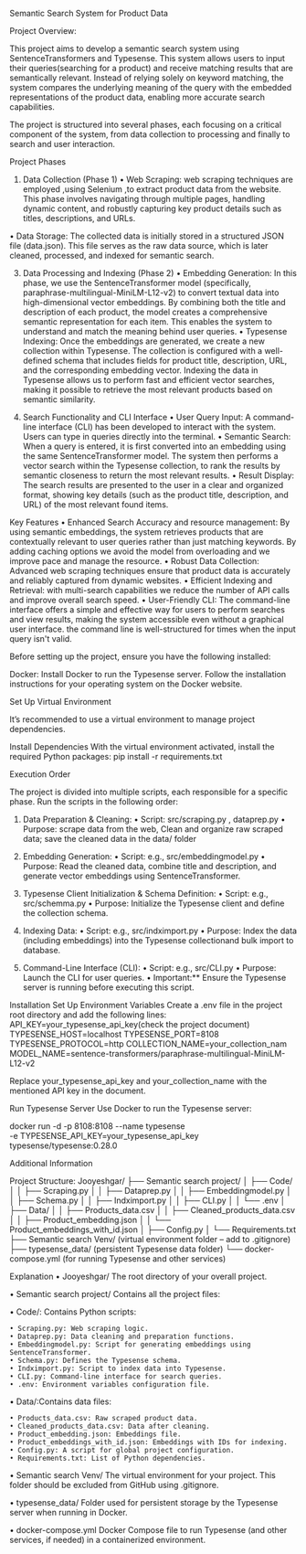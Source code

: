Semantic Search System for Product Data

Project Overview:

This project aims to develop a semantic search system using SentenceTransformers and Typesense.
This system allows users to input their queries(searching for a product) and receive matching results that are semantically relevant. Instead of relying solely on keyword matching, the system compares the underlying meaning of the query with the embedded representations of the product data, enabling more accurate  search capabilities.

The project is structured into several phases, each focusing on a critical component of the system, from data collection to processing and finally to search and user interaction.

Project Phases

1. Data Collection (Phase 1)
 • Web Scraping:
web scraping techniques are employed ,using Selenium ,to extract product data from the website. This phase involves navigating through multiple pages, handling dynamic content, and robustly capturing key product details such as titles, descriptions, and URLs.

 • Data Storage:
The collected data is initially stored in a structured JSON file (data.json). This file serves as the raw data source, which is later cleaned, processed, and indexed for semantic search.

3. Data Processing and Indexing (Phase 2)
 • Embedding Generation:
In this phase, we use the SentenceTransformer model (specifically, paraphrase-multilingual-MiniLM-L12-v2) to convert textual data into high-dimensional vector embeddings. By combining both the title and description of each product, the model creates a comprehensive semantic representation for each item. This enables the system to understand and match the meaning behind user queries.
 • Typesense Indexing:
Once the embeddings are generated, we create a new collection within Typesense. The collection is configured with a well-defined schema that includes fields for product title, description, URL, and the corresponding embedding vector. Indexing the data in Typesense allows us to perform fast and efficient vector searches, making it possible to retrieve the most relevant products based on semantic similarity.

4. Search Functionality and CLI Interface
 • User Query Input:
A command-line interface (CLI) has been developed to interact with the system. Users can type in  queries directly into the terminal.
 • Semantic Search:
When a query is entered, it is first converted into an embedding using the same SentenceTransformer model. The system then performs a vector search within the Typesense collection, to rank the results by semantic closeness to return the most relevant results.
 • Result Display:
The search results are presented to the user in a clear and organized format, showing key details (such as the product title, description, and URL) of the most relevant found items.

Key Features
 • Enhanced Search Accuracy and resource management:
By using semantic embeddings, the system retrieves products that are contextually relevant to user queries rather than just matching keywords. By adding caching options we avoid the model from overloading and we improve pace and manage the resource.
 • Robust Data Collection:
Advanced web scraping techniques ensure that product data is accurately and reliably captured from dynamic websites.
 • Efficient Indexing and Retrieval:
with multi-search capabilities we reduce the number of API calls and improve overall search speed.
 • User-Friendly CLI:
The command-line interface offers a simple and effective way for users to perform searches and view results, making the system accessible even without a graphical user interface. the command line is well-structured for times when the input query isn't valid. 



Before setting up the project, ensure you have the following installed:

Docker: Install Docker to run the Typesense server. Follow the installation instructions for your operating system on the Docker website.​

Set Up Virtual Environment

It’s recommended to use a virtual environment to manage project dependencies. 

Install Dependencies
With the virtual environment activated, install the required Python packages:
pip install -r requirements.txt

Execution Order

The project is divided into multiple scripts, each responsible for a specific phase. Run the scripts in the following order:
 1. Data Preparation & Cleaning:
 • Script: src/scraping.py , dataprep.py
 • Purpose: scrape data from the web, Clean and organize raw scraped data; save the cleaned data in the data/ folder

2. Embedding Generation:
 • Script: e.g., src/embeddingmodel.py
 • Purpose: Read the cleaned data, combine title and description, and generate vector embeddings using SentenceTransformer.


 3. Typesense Client Initialization & Schema Definition:
 • Script: e.g., src/schemma.py
 • Purpose: Initialize the Typesense client and define the collection schema.


 4. Indexing Data:
 • Script: e.g., src/indximport.py
 • Purpose: Index the data (including embeddings) into the Typesense collectionand bulk import to database.

 6. Command-Line Interface (CLI):
 • Script: e.g., src/CLI.py
 • Purpose: Launch the CLI for user queries.
 • Important:** Ensure the Typesense server is running before executing this script.

Installation
Set Up Environment Variables
Create a .env file in the project root directory and add the following lines:
API_KEY=your_typesense_api_key(check the project document)
TYPESENSE_HOST=localhost
TYPESENSE_PORT=8108
TYPESENSE_PROTOCOL=http
COLLECTION_NAME=your_collection_nam
MODEL_NAME=sentence-transformers/paraphrase-multilingual-MiniLM-L12-v2

Replace your_typesense_api_key and your_collection_name with the mentioned API key in the document.

Run Typesense Server
Use Docker to run the Typesense server:​

docker run -d -p 8108:8108 --name typesense \
  -e TYPESENSE_API_KEY=your_typesense_api_key \
  typesense/typesense:0.28.0

Additional Information

Project Structure:
Jooyeshgar/
├── Semantic search project/
│   ├── Code/
│   │   ├── Scraping.py
│   │   ├── Dataprep.py
│   │   ├── Embeddingmodel.py
│   │   ├── Schema.py
│   │   ├── Indximport.py
│   │   ├── CLI.py
│   │   └── .env
│   ├── Data/
│   │   ├── Products_data.csv
│   │   ├── Cleaned_products_data.csv
│   │   ├── Product_embedding.json
│   │   └── Product_embeddings_with_id.json
│   ├── Config.py
│   └── Requirements.txt
├── Semantic search Venv/   (virtual environment folder – add to .gitignore)
├── typesense_data/         (persistent Typesense data folder)
└── docker-compose.yml      (for running Typesense and other services)

Explanation
 • Jooyeshgar/
The root directory of your overall project.

 • Semantic search project/
Contains all the project files:

 • Code/: Contains Python scripts:
 
    • Scraping.py: Web scraping logic.
    • Dataprep.py: Data cleaning and preparation functions.
    • Embeddingmodel.py: Script for generating embeddings using SentenceTransformer.
    • Schema.py: Defines the Typesense schema.
    • Indximport.py: Script to index data into Typesense.
    • CLI.py: Command-line interface for search queries.
    • .env: Environment variables configuration file.
   
 • Data/:Contains data files:
 
    • Products_data.csv: Raw scraped product data.
    • Cleaned_products_data.csv: Data after cleaning.
    • Product_embedding.json: Embeddings file.
    • Product_embeddings_with_id.json: Embeddings with IDs for indexing.
    • Config.py: A script for global project configuration.
    • Requirements.txt: List of Python dependencies.
   
 • Semantic search Venv/
The virtual environment for your project. This folder should be excluded from GitHub using .gitignore.

 • typesense_data/
Folder used for persistent storage by the Typesense server when running in Docker.

 • docker-compose.yml
Docker Compose file to run Typesense (and other services, if needed) in a containerized environment.
  


